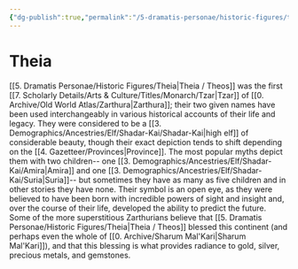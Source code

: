 ```yaml
---
{"dg-publish":true,"permalink":"/5-dramatis-personae/historic-figures/theia/","noteIcon":""}
---
```


# Theia

[[5. Dramatis Personae/Historic Figures/Theia\|Theia / Theos]] was the first [[7. Scholarly Details/Arts & Culture/Titles/Monarch/Tzar\|Tzar]] of [[0. Archive/Old World Atlas/Zarthura\|Zarthura]]; their two given names have been used interchangeably in various historical accounts of their life and legacy. They were considered to be a [[3. Demographics/Ancestries/Elf/Shadar-Kai/Shadar-Kai\|high elf]] of considerable beauty, though their exact depiction tends to shift depending on the [[4. Gazetteer/Provinces\|Province]]. The most popular myths depict them with two children-- one [[3. Demographics/Ancestries/Elf/Shadar-Kai/Amira\|Amira]] and one [[3. Demographics/Ancestries/Elf/Shadar-Kai/Suria\|Suria]]-- but sometimes they have as many as five children and in other stories they have none. Their symbol is an open eye, as they were believed to have been born with incredible powers of sight and insight and, over the course of their life, developed the ability to predict the future. Some of the more superstitious Zarthurians believe that [[5. Dramatis Personae/Historic Figures/Theia\|Theia / Theos]] blessed this continent (and perhaps even the whole of [[0. Archive/Sharum Mal'Kari\|Sharum Mal'Kari]]), and that this blessing is what provides radiance to gold, silver, precious metals, and gemstones. 
